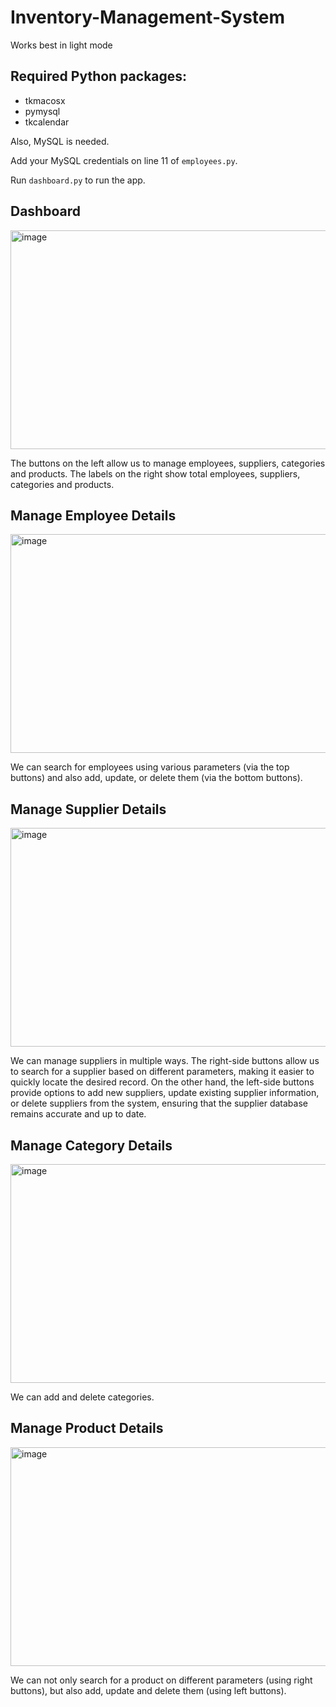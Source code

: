# Inventory-Management-System
Works best in light mode

## Required Python packages:
- tkmacosx
- pymysql
- tkcalendar

Also, MySQL is needed.

Add your MySQL credentials on line 11 of ```employees.py```.

Run `dashboard.py` to run the app.

## Dashboard
<img width="635" height="350" alt="image" src="https://github.com/user-attachments/assets/c0dcc7af-c3a7-450d-97c3-62583a2befc6" />


The buttons on the left allow us to manage employees, suppliers, categories and products.
The labels on the right show total employees, suppliers, categories and products.


## Manage Employee Details
<img width="635" height="350" alt="image" src="https://github.com/user-attachments/assets/029383d0-026f-48e1-a759-8a3f0f311f9b" />


We can search for employees using various parameters (via the top buttons) and also add, update, or delete them (via the bottom buttons).

## Manage Supplier Details
<img width="635" height="350" alt="image" src="https://github.com/user-attachments/assets/113cf4b6-fe7d-4893-9726-8173a71ac348" />


We can manage suppliers in multiple ways. The right-side buttons allow us to search for a supplier based on different parameters, making it easier to quickly locate the desired record. On the other hand, the left-side buttons provide options to add new suppliers, update existing supplier information, or delete suppliers from the system, ensuring that the supplier database remains accurate and up to date.

## Manage Category Details
<img width="635" height="350" alt="image" src="https://github.com/user-attachments/assets/34aeab4d-2e0f-4950-bceb-1e4db14e5052" />


We can add and delete categories.


## Manage Product Details
<img width="635" height="350" alt="image" src="https://github.com/user-attachments/assets/68959d3a-30c7-4fe2-9f74-6cf8a35d20d5" />


We can not only search for a product on different parameters (using right buttons), but also add, update and delete them (using left buttons).
